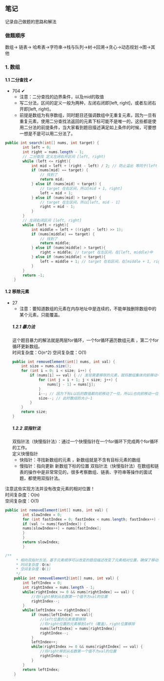 ## 笔记

记录自己做题的思路和解法

### 做题顺序
数组-> 链表-> 哈希表->字符串->栈与队列->树->回溯->贪心->动态规划->图->其他

### 1. 数组
#### 1.1 二分查找 &#x2714;
* 704 &#x2714;
  * 注意：二分查找的边界条件，以及mid的取值
  * 写二分法，区间的定义一般为两种，左闭右闭即[left, right]，或者左闭右开即[left, right)。
  * 前提是数组为有序数组，同时题目还强调数组中无重复元素，因为一旦有重复元素，使用二分查找法返回的元素下标可能不是唯一的，这些都是使用二分法的前提条件，当大家看到题目描述满足如上条件的时候，可要想一想是不是可以用二分法了。
```java
public int search(int[] nums, int target) {
        int left = 0;
        int right = nums.length - 1;
        // 二分查找 定义左闭右开区间 [left, right)
        while (left <= right){
            int mid = left + (right - left) / 2; // 防止溢出 等同于(left + right) / 2
            if (nums[mid] == target) {
                // 找到了
                return mid;
            } else if (nums[mid] < target) {
                // target 在右区间，所以[mid + 1, right]
                left = mid + 1;
            } else if (nums[mid] > target) {
                // target 在左区间，所以[left, mid - 1]
                right = mid - 1;
            }
        }
        // 左闭右闭区间 [left, right]
        while (left < right){
            int middle = left + ((right - left) >> 1);
            if (nums[middle] == target) {
                // 找到了
                return middle;
            } else if (nums[middle] > target){
                right = middle; // target 在左区间，在[left, middle)中
            } else if (nums[middle] < target){
                left = middle + 1; // target 在右区间，在[middle + 1, right)中
            }
        }
        return -1;
    }
```
#### 1.2 移除元素
* 27 
  * 注意：要知道数组的元素在内存地址中是连续的，不能单独删除数组中的某个元素，只能覆盖。
  ##### 1.2.1 暴力法
  这个题目暴力的解法就是两层for循环，一个for循环遍历数组元素 ，第二个for循环更新数组。  
    时间复杂度：O(n^2)
    空间复杂度：O(1)
    ```java
    public int removeElement(int[] nums, int val) {
        int size = nums.size();
        for (int i = 0; i < size; i++) {
            if (nums[i] == val) { // 发现需要移除的元素，就将数组集体向前移动一位
                for (int j = i + 1; j < size; j++) {
                    nums[j - 1] = nums[j];
                }
                i--; // 因为下标i以后的数值都向前移动了一位，所以i也向前移动一位
                size--; // 此时数组的大小-1
            }
        }
        return size;
    }
    ```
    ##### 1.2.2 双指针法
    双指针法（快慢指针法）：通过一个快慢指针在一个for循环下完成两个for循环的工作。  
    定义快慢指针
    * 快指针：寻找新数组的元素 ，新数组就是不含有目标元素的数组
    * 慢指针：指向更新 新数组下标的位置
    双指针法（快慢指针法）在数组和链表的操作中是非常常见的，很多考察数组、链表、字符串等操作的面试题，都使用双指针法。  
  
注意这些实现方法并没有改变元素的相对位置！  
时间复杂度：O(n)  
空间复杂度：O(1)  

```java
public int removeElement(int[] nums, int val) {
        int slowIndex = 0;
        for (int fastIndex = 0; fastIndex < nums.length; fastIndex++) {
        if (val != nums[fastIndex]) {
        nums[slowIndex++] = nums[fastIndex];
        }
        }
        return slowIndex;
        }
```
```java
/**
     * 相向双指针方法，基于元素顺序可以改变的题目描述改变了元素相对位置，确保了移动最少元素
     * 时间复杂度：O(n)
     * 空间复杂度：O(1)
     */
    public int removeElement2(int[] nums, int val) {
        int leftIndex = 0;
        int rightIndex = nums.length - 1;
        while(rightIndex >= 0 && nums[rightIndex] == val) {
            //将right移到从右数第一个值不为val的位置
            rightIndex--;
        }
        while(leftIndex <= rightIndex){
            if (nums[leftIndex] == val){
                //left位置的元素需要移除
                //将right位置的元素移到left（覆盖），right位置移除
                nums[leftIndex] = nums[rightIndex];
                rightIndex--;
            }
            leftIndex++;
            while(rightIndex >= 0 && nums[rightIndex] == val) {
                //将right移到从右数第一个值不为val的位置
                rightIndex--;
            }
        }
        return leftIndex;
    }
```
